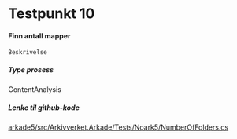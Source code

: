 # Testpunkt 10
#### Finn antall mapper

```
Beskrivelse
```

##### Type prosess
ContentAnalysis

##### Lenke til github-kode
[arkade5/src/Arkivverket.Arkade/Tests/Noark5/NumberOfFolders.cs](https://github.com/arkivverket/arkade5/blob/master/src/Arkivverket.Arkade/Tests/Noark5/NumberOfFolders.cs)